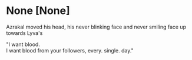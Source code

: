 # None [None]
Azrakal moved his head, his never blinking face and never smiling face up towards Lyva's

"I want blood.  
I want blood from your followers, every. single. day."
